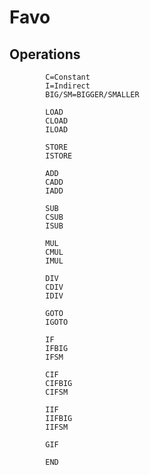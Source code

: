 # Favo

## Operations
			C=Constant
			I=Indirect
			BIG/SM=BIGGER/SMALLER
			
			LOAD
			CLOAD
			ILOAD
			
			STORE
			ISTORE
			
			ADD
			CADD
			IADD
			
			SUB
			CSUB
			ISUB
			
			MUL
			CMUL
			IMUL
			
			DIV
			CDIV
			IDIV
			
			GOTO
			IGOTO
			
			IF
			IFBIG
			IFSM
			
			CIF
			CIFBIG
			CIFSM
			
			IIF
			IIFBIG
			IIFSM
			
			GIF
			
			END
